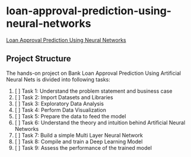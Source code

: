 # loan-approval-prediction-using-neural-networks
 
[Loan Approval Prediction Using Neural Networks](https://www.coursera.org/learn/loan-approval-prediction-using-neural-networks/supplement/f2tC5/project-based-course-overview)

## Project Structure
The hands-on project on Bank Loan Approval Prediction Using Artificial Neural Nets is divided into following tasks:

1. [ ] Task 1: Understand the problem statement and business case
2. [ ] Task 2: Import Datasets and Libraries
3. [ ] Task 3: Exploratory Data Analysis
4. [ ] Task 4: Perform Data Visualization
5. [ ] Task 5: Prepare the data to feed the model
6. [ ] Task 6: Understand the theory and intuition behind Artificial Neural Networks
7. [ ] Task 7: Build a simple Multi Layer Neural Network
8. [ ] Task 8: Compile and train a Deep Learning Model
9. [ ] Task 9: Assess the performance of the trained model